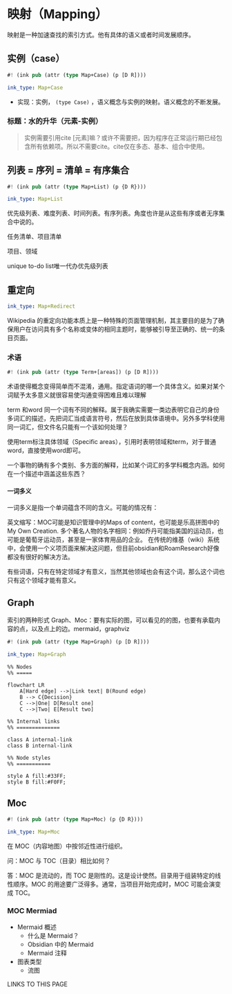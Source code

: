 # 映射（Mapping）

映射是一种加速查找的索引方式。他有具体的语义或者时间发展顺序。

## 实例（case）

```rs
#! (ink pub (attr (type Map+Case) (p [D R])))
```

```yaml
ink_type: Map+Case
```

- 实现：实例， `(type Case)` ，语义概念与实例的映射。语义概念的不断发展。

### 标题：水的升华（元素-实例）

> 实例需要引用cite [元素]嘛？或许不需要把，因为程序在正常运行期已经包含所有依赖项。所以不需要cite。cite仅在多态、基本、组合中使用。


## 列表 = 序列 = 清单 = 有序集合

<!-- 把时间当作朋友 -->

```rs
#! (ink pub (attr (type Map+List) (p {D R})))
```

```yaml
ink_type: Map+List
```
优先级列表、难度列表、时间列表。有序列表。角度也许是从这些有序或者无序集合中说的。

任务清单、项目清单

项目、领域

unique to-do list唯一代办优先级列表

## 重定向
```yaml
ink_type: Map+Redirect
```

Wikipedia 的重定向功能本质上是一种特殊的页面管理机制，其主要目的是为了确保用户在访问具有多个名称或变体的相同主题时，能够被引导至正确的、统一的条目页面。

### 术语

```rs
#! (ink pub (attr (type Term+[areas]) (p [D R])))
```

术语使得概念变得简单而不混淆，通用。指定语词的哪一个具体含义。如果对某个词赋予太多意义就很容易使沟通变得困难且难以理解

term 和word 同一个词有不同的解释。属于我确实需要一类边表明它自己的身份多词汇的描述，先把词汇当成语言符号，然后在放到具体语境中。另外多学科使用同一词汇，但文件名只能有一个该如何处理？

使用term标注具体领域（Specific areas），引用时表明领域和term，对于普通word，直接使用word即可。

一个事物的确有多个类别、多方面的解释，比如某个词汇的多学科概念内涵。如何在一个描述中涵盖这些东西？

#### 一词多义

一词多义是指一个单词蕴含不同的含义。可能的情况有：

英文缩写：MOC可能是知识管理中的Maps of content，也可能是乐高拼图中的My Own Creation.
多个著名人物的名字相同：例如乔丹可能指美国的运动员，也可能是葡萄牙运动员，甚至是一家体育用品的企业。
在传统的维基（wiki）系统中，会使用一个义项页面来解决这问题，但目前obsidian和RoamResearch好像都没有很好的解决方法。


有些词语，只有在特定领域才有意义，当然其他领域也会有这个词，那么这个词也只有这个领域才能有意义。

## Graph

索引的两种形式 Graph、Moc：要有实际的图，可以看见的的图，也要有承载内容的点，以及点上的边。mermaid，graphviz

```rs
#! (ink pub (attr (type Map+Graph) (p [D R])))
```

```yaml
ink_type: Map+Graph
```

```mermaid
%% Nodes
%% =====

flowchart LR  
    A[Hard edge] -->|Link text| B(Round edge)  
    B --> C{Decision}  
    C -->|One| D[Result one]  
    C -->|Two| E[Result two]  

%% Internal links
%% ==============

class A internal-link
class B internal-link

%% Node styles
%% ===========

style A fill:#33FF;  
style B fill:#F0FF;
```


## Moc

```rs
#! (ink pub (attr (type Map+Moc) (p {D R})))
```

```yaml
ink_type: Map+Moc
```

在 MOC（内容地图）中按邻近性进行组织。

问：MOC 与 TOC（目录）相比如何？

答：MOC 是流动的，而 TOC 是刚性的。这是设计使然。目录用于组装特定的线性顺序。MOC 的用途要广泛得多。通常，当项目开始完成时，MOC 可能会演变成 TOC。
### MOC Mermiad

- Mermaid 概述
  - 什么是 Mermaid？
  - Obsidian 中的 Mermaid
  - Mermaid 注释
- 图表类型
  - 流图

LINKS TO THIS PAGE